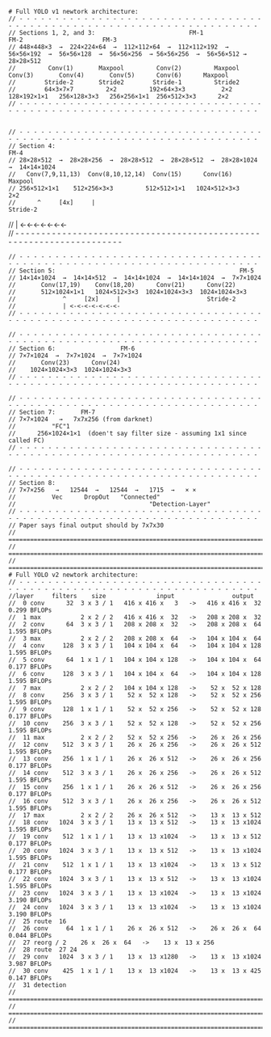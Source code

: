 	# Full YOLO v1 newtork architecture:
	// - - - - - - - - - - - - - - - - - - - - - - - - - - - - - - - - - - - - - - - - - - - - - - - - - - - - - - - - - - - - - - - - - - - - - 
	// Sections 1, 2, and 3:                          FM-1                                                    FM-2                      FM-3
	// 448×448×3  →  224×224×64  →  112×112×64  →  112×112×192  →  56×56×192  →  56×56×128  →  56×56×256  → 56×56×256  →  56×56×512 → 28×28×512 
	//         Conv(1)       Maxpool         Conv(2)         Maxpool        Conv(3)       Conv(4)       Conv(5)      Conv(6)      Maxpool
	//        Stride-2       Stride2        Stride-1         Stride2        
	//        64×3×7×7         2×2         192×64×3×3          2×2        128×192×1×1   256×128×3×3   256×256×1×1  256×512×3×3      2×2
	// - - - - - - - - - - - - - - - - - - - - - - - - - - - - - - - - - - - - - - - - - - - - - - - - - - - - - - - - - - - - - - - - - - - - - 
	

	// - - - - - - - - - - - - - - - - - - - - - - - - - - - - - - - - - - - - - - - - - - - - - - - - - - - - - - - - - - - - - - - - - - - - - 
	// Section 4:                                                                FM-4
	// 28×28×512  →  28×28×256  →  28×28×512  →  28×28×512  →  28×28×1024  →  14×14×1024
	//   Conv(7,9,11,13)  Conv(8,10,12,14)  Conv(15)      Conv(16)      Maxpool 
	// 256×512×1×1    512×256×3×3         512×512×1×1   1024×512×3×3      2×2 
	//      ^     [4x]     |                                           Stride-2                      
  //      | <-<-<-<-<-<-<-                   
	// - - - - - - - - - - - - - - - - - - - - - - - - - - - - - - - - - - - - - - - - - - - - - - - - - - - - - - - - - - - - - - - - - - - - - 


	// - - - - - - - - - - - - - - - - - - - - - - - - - - - - - - - - - - - - - - - - - - - - - - - - - - - - - - - - - - - - - - - - - - - - - 
	// Section 5:                                                   FM-5
	// 14×14×1024  →  14×14×512  →  14×14×1024  →  14×14×1024  →  7×7×1024
	//       Conv(17,19)    Conv(18,20)      Conv(21)      Conv(22)       
	//       512×1024×1×1   1024×512×3×3  1024×1024×3×3  1024×1024×3×3    
	//             ^     [2x]     |                        Stride-2     
	//             | <-<-<-<-<-<-<-                   
	// - - - - - - - - - - - - - - - - - - - - - - - - - - - - - - - - - - - - - - - - - - - - - - - - - - - - - - - - - - - - - - - - - - - - - 

	// - - - - - - - - - - - - - - - - - - - - - - - - - - - - - - - - - - - - - - - - - - - - - - - - - - - - - - - - - - - - - - - - - - - - - 
	// Section 6:                  FM-6
	// 7×7×1024  →  7×7×1024  →  7×7×1024 
	//       Conv(23)      Conv(24)      
	//    1024×1024×3×3  1024×1024×3×3                   
	// - - - - - - - - - - - - - - - - - - - - - - - - - - - - - - - - - - - - - - - - - - - - - - - - - - - - - - - - - - - - - - - - - - - - - 

	// - - - - - - - - - - - - - - - - - - - - - - - - - - - - - - - - - - - - - - - - - - - - - - - - - - - - - - - - - - - - - - - - - - - - - 
	// Section 7:       FM-7
	// 7×7×1024   →   7x7x256 (from darknet) 
	//          "FC"1  
	//      256×1024×1×1  (doen't say filter size - assuming 1x1 since called FC)
	// - - - - - - - - - - - - - - - - - - - - - - - - - - - - - - - - - - - - - - - - - - - - - - - - - - - - - - - - - - - - - - - - - - - - - 

	// - - - - - - - - - - - - - - - - - - - - - - - - - - - - - - - - - - - - - - - - - - - - - - - - - - - - - - - - - - - - - - - - - - - - - 
	// Section 8:       
	// 7×7×256   →   12544  →   12544  →   1715  →   × ×
	//          Vec      DropOut   "Connected" 
	//                                     "Detection-Layer"
	// - - - - - - - - - - - - - - - - - - - - - - - - - - - - - - - - - - - - - - - - - - - - - - - - - - - - - - - - - - - - - - - - - - - - - 
	// Paper says final output should by 7x7x30
	// =========================================================================================================================================
	// =========================================================================================================================================
	// =========================================================================================================================================
	# Full YOLO v2 newtork architecture:
	// - - - - - - - - - - - - - - - - - - - - - - - - - - - - - - - - - - - - - - - - - - - - - - - - - - - - - - - - - - - - - - - - - - - - - 
	//layer     filters    size              input                output
	//	0 conv      32  3 x 3 / 1   416 x 416 x   3   ->   416 x 416 x  32  0.299 BFLOPs
	//	1 max           2 x 2 / 2   416 x 416 x  32   ->   208 x 208 x  32
	//	2 conv      64  3 x 3 / 1   208 x 208 x  32   ->   208 x 208 x  64  1.595 BFLOPs
	//	3 max           2 x 2 / 2   208 x 208 x  64   ->   104 x 104 x  64
	//	4 conv     128  3 x 3 / 1   104 x 104 x  64   ->   104 x 104 x 128  1.595 BFLOPs
	//	5 conv      64  1 x 1 / 1   104 x 104 x 128   ->   104 x 104 x  64  0.177 BFLOPs
	//	6 conv     128  3 x 3 / 1   104 x 104 x  64   ->   104 x 104 x 128  1.595 BFLOPs
	//	7 max           2 x 2 / 2   104 x 104 x 128   ->    52 x  52 x 128
	//	8 conv     256  3 x 3 / 1    52 x  52 x 128   ->    52 x  52 x 256  1.595 BFLOPs
	//	9 conv     128  1 x 1 / 1    52 x  52 x 256   ->    52 x  52 x 128  0.177 BFLOPs
	//	10 conv    256  3 x 3 / 1    52 x  52 x 128   ->    52 x  52 x 256  1.595 BFLOPs
	//	11 max          2 x 2 / 2    52 x  52 x 256   ->    26 x  26 x 256
	//	12 conv    512  3 x 3 / 1    26 x  26 x 256   ->    26 x  26 x 512  1.595 BFLOPs
	//	13 conv    256  1 x 1 / 1    26 x  26 x 512   ->    26 x  26 x 256  0.177 BFLOPs
	//	14 conv    512  3 x 3 / 1    26 x  26 x 256   ->    26 x  26 x 512  1.595 BFLOPs
	//	15 conv    256  1 x 1 / 1    26 x  26 x 512   ->    26 x  26 x 256  0.177 BFLOPs
	//	16 conv    512  3 x 3 / 1    26 x  26 x 256   ->    26 x  26 x 512  1.595 BFLOPs
	//	17 max          2 x 2 / 2    26 x  26 x 512   ->    13 x  13 x 512
	//	18 conv   1024  3 x 3 / 1    13 x  13 x 512   ->    13 x  13 x1024  1.595 BFLOPs
	//	19 conv    512  1 x 1 / 1    13 x  13 x1024   ->    13 x  13 x 512  0.177 BFLOPs
	//	20 conv   1024  3 x 3 / 1    13 x  13 x 512   ->    13 x  13 x1024  1.595 BFLOPs
	//	21 conv    512  1 x 1 / 1    13 x  13 x1024   ->    13 x  13 x 512  0.177 BFLOPs
	//	22 conv   1024  3 x 3 / 1    13 x  13 x 512   ->    13 x  13 x1024  1.595 BFLOPs
	//	23 conv   1024  3 x 3 / 1    13 x  13 x1024   ->    13 x  13 x1024  3.190 BFLOPs
	//	24 conv   1024  3 x 3 / 1    13 x  13 x1024   ->    13 x  13 x1024  3.190 BFLOPs
	//	25 route  16
	//	26 conv     64  1 x 1 / 1    26 x  26 x 512   ->    26 x  26 x  64  0.044 BFLOPs
	//	27 reorg / 2    26 x  26 x  64   ->    13 x  13 x 256
	//	28 route  27 24
	//	29 conv   1024  3 x 3 / 1    13 x  13 x1280   ->    13 x  13 x1024  3.987 BFLOPs
	//	30 conv    425  1 x 1 / 1    13 x  13 x1024   ->    13 x  13 x 425  0.147 BFLOPs
	//	31 detection
	// =========================================================================================================================================
	// =========================================================================================================================================
	// =========================================================================================================================================
